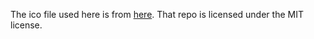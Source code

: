 The ico file used here is from [here](https://github.com/microsoft/Windows-classic-samples/blob/main/Samples/Win7Samples/netds/wlan/WirelessHostedNetwork/HostedNetwork/res/computer.ico). That repo is licensed under the MIT license.
